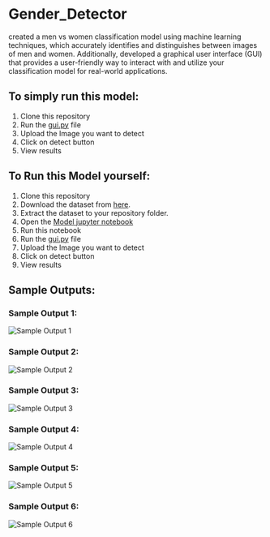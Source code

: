 # Gender_Detector
created a men vs women classification model using machine learning techniques, which accurately identifies and distinguishes between images of men and women. Additionally, developed a graphical user interface (GUI) that provides a user-friendly way to interact with and utilize your classification model for real-world applications.
## To simply run this model:
1. Clone this repository
2. Run the [gui.py](https://github.com/Himanshu-Atri/Men-VS-Women/blob/main/gui_model.py) file
3. Upload the Image you want to detect
4. Click on detect button
5. View results

## To Run this Model yourself:
1. Clone this repository
2. Download the dataset from [here](https://www.kaggle.com/datasets/saadpd/menwomen-classification). 
3. Extract the dataset to your repository folder.
4. Open the [Model jupyter notebook](https://github.com/Himanshu-Atri/Men-VS-Women/blob/main/men-vs-women-best.ipynb)
5. Run this notebook
6. Run the [gui.py](https://github.com/Himanshu-Atri/Men-VS-Women/blob/main/gui_model.py) file
7. Upload the Image you want to detect
8. Click on detect button
9. View results

## Sample Outputs:
### Sample Output 1:
![Sample Output 1](https://github.com/Himanshu-Atri/Men-VS-Women/blob/main/output-1.png)
### Sample Output 2:
![Sample Output 2](https://github.com/Himanshu-Atri/Men-VS-Women/blob/main/output-2.png)
### Sample Output 3:
![Sample Output 3](https://github.com/Himanshu-Atri/Men-VS-Women/blob/main/output-3.png)
### Sample Output 4:
![Sample Output 4](https://github.com/Himanshu-Atri/Men-VS-Women/blob/main/output-4.png)
### Sample Output 5:
![Sample Output 5](https://github.com/Himanshu-Atri/Men-VS-Women/blob/main/output-5.png)
### Sample Output 6:
![Sample Output 6](https://github.com/Himanshu-Atri/Men-VS-Women/blob/main/output-6.png)

